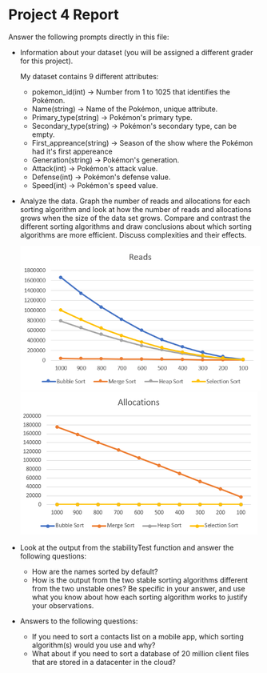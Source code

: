 # Project 4 Report

Answer the following prompts directly in this file:
* Information about your dataset (you will be assigned a different grader for this project).

  My dataset contains 9 different attributes:
  - pokemon_id(int) -> Number from 1 to 1025 that identifies the Pokémon.
  - Name(string) -> Name of the Pokémon, unique attribute.
  - Primary_type(string) -> Pokémon's primary type.
  - Secondary_type(string) -> Pokémon's secondary type, can be empty.
  - First_appreance(string) -> Season of the show where the Pokémon had it's first appereance
  - Generation(string) -> Pokémon's generation.
  - Attack(int) -> Pokémon's attack value.
  - Defense(int) -> Pokémon's defense value.
  - Speed(int) -> Pokémon's speed value.
  

* Analyze the data. Graph the number of reads and allocations for each sorting algorithm and look at how the number of reads and allocations grows when the size of the data set grows. Compare and contrast the different sorting algorithms and draw conclusions about which sorting algorithms are more efficient. Discuss complexities and their effects.
  
  ![example graph](graphs/reads.jpeg)
  ![example graph](graphs/allocation.jpeg)

* Look at the output from the stabilityTest function and answer the following questions:
  * How are the names sorted by default?
  * How is the output from the two stable sorting algorithms different from the two unstable ones? Be specific in your answer, and use what you know about how each sorting algorithm works to justify your observations.
* Answers to the following questions: 
  * If you need to sort a contacts list on a mobile app, which sorting algorithm(s) would you use and why? 
  * What about if you need to sort a database of 20 million client files that are stored in a datacenter in the cloud?
